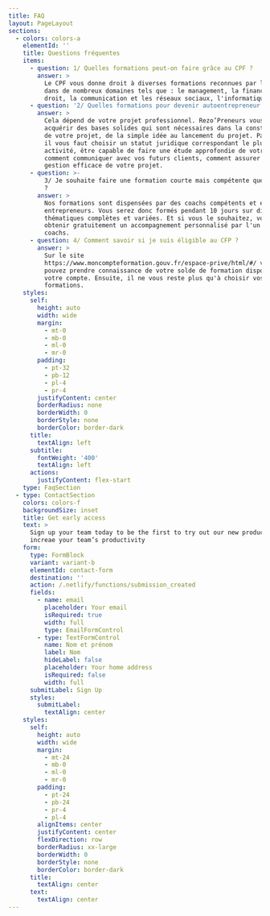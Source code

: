 ```yaml
---
title: FAQ
layout: PageLayout
sections:
  - colors: colors-a
    elementId: ''
    title: Questions fréquentes
    items:
      - question: 1/ Quelles formations peut-on faire grâce au CPF ?
        answer: >
          Le CPF vous donne droit à diverses formations reconnues par l'État
          dans de nombreux domaines tels que : le management, la finance, le
          droit, la communication et les réseaux sociaux, l'informatique etc.
      - question: '2/ Quelles formations pour devenir autoentrepreneur ? '
        answer: >
          Cela dépend de votre projet professionnel. Rezo’Preneurs vous aide à
          acquérir des bases solides qui sont nécessaires dans la construction
          de votre projet, de la simple idée au lancement du projet. Par exemple
          il vous faut choisir un statut juridique correspondant le plus à votre
          activité, être capable de faire une étude approfondie de votre projet,
          comment communiquer avec vos futurs clients, comment assurer une
          gestion efficace de votre projet.
      - question: >-
          3/ Je souhaite faire une formation courte mais compétente que choisir
          ?
        answer: >
          Nos formations sont dispensées par des coachs compétents et eux-mêmes
          entrepreneurs. Vous serez donc formés pendant 10 jours sur diverses
          thématiques complètes et variées. Et si vous le souhaitez, vous pouvez
          obtenir gratuitement un accompagnement personnalisé par l'un de nos
          coachs.
      - question: 4/ Comment savoir si je suis éligible au CFP ?
        answer: >
          Sur le site
          https://www.moncompteformation.gouv.fr/espace-prive/html/#/ vous
          pouvez prendre connaissance de votre solde de formation disponible sur
          votre compte. Ensuite, il ne vous reste plus qu'à choisir vos
          formations.
    styles:
      self:
        height: auto
        width: wide
        margin:
          - mt-0
          - mb-0
          - ml-0
          - mr-0
        padding:
          - pt-32
          - pb-12
          - pl-4
          - pr-4
        justifyContent: center
        borderRadius: none
        borderWidth: 0
        borderStyle: none
        borderColor: border-dark
      title:
        textAlign: left
      subtitle:
        fontWeight: '400'
        textAlign: left
      actions:
        justifyContent: flex-start
    type: FaqSection
  - type: ContactSection
    colors: colors-f
    backgroundSize: inset
    title: Get early access
    text: >
      Sign up your team today to be the first to try out our new product to
      increae your team’s productivity
    form:
      type: FormBlock
      variant: variant-b
      elementId: contact-form
      destination: ''
      action: /.netlify/functions/submission_created
      fields:
        - name: email
          placeholder: Your email
          isRequired: true
          width: full
          type: EmailFormControl
        - type: TextFormControl
          name: Nom et prénom
          label: Nom
          hideLabel: false
          placeholder: Your home address
          isRequired: false
          width: full
      submitLabel: Sign Up
      styles:
        submitLabel:
          textAlign: center
    styles:
      self:
        height: auto
        width: wide
        margin:
          - mt-24
          - mb-0
          - ml-0
          - mr-0
        padding:
          - pt-24
          - pb-24
          - pr-4
          - pl-4
        alignItems: center
        justifyContent: center
        flexDirection: row
        borderRadius: xx-large
        borderWidth: 0
        borderStyle: none
        borderColor: border-dark
      title:
        textAlign: center
      text:
        textAlign: center
---
```

